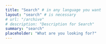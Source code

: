 ```yaml
---
title: "Search" # in any language you want
layout: "search" # is necessary
# url: "/archive"
# description: "Description for Search"
summary: "search"
placeholder: "What are you looking for?"
---
```

